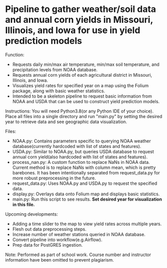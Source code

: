 # Pipeline to gather weather/soil data and annual corn yields in Missouri, Illinois, and Iowa for use in yield prediction models
Function: 
 - Requests daily min/max air temperature, min/max soil temperature, and precipitation levels from NOAA database. 
 - Requests annual corn yields of each agricultural district in Missouri, Illinois, and Iowa.
 - Visualizes yield rates for specified year on a map using the Folium package, along with basic weather statistics.
 - Intended to be a skeleton pipeline to request basic information from NOAA and USDA that can be used to construct yield prediction models.

Instructions: You will need Python3.8(or any Python IDE of your choice). Place all files into a single directory and run "main.py" by setting the desired year to retrieve data and see geographic data visualization.

Files:
 - NOAA.py: Contains parameters specific to querying NOAA weather database(currently hardcoded with list of states and features).
 - USDA.py: Similar to NOAA.py, but queries USDA database to request annual corn yield(also hardcoded with list of states and features).
 - process_nan.py: A custom function to replace NaNs in NOAA data. Current method is to replace NaNs with column mean, which is pretty barebones. It has been intentionally separated from request_data.py for more robust preprocessing in the future.
 - request_data.py: Uses NOAA.py and USDA.py to request the specified data.
 - display.py: Overlays data onto Folium map and displays basic statistics.
 - main.py: Run this script to see results. **Set desired year for visualization in this file.**
 
 Upcoming developments:
  - Adding a time slider to the map to view yield rates across multiple years.
  - Flesh out data preprocessing steps.
  - Increase number of weather stations queried in NOAA database.
  - Convert pipeline into workflow(e.g.Airflow).
  - Prep data for PostGRES ingestion.

Note: Performed as part of school work. Course number and instructor information have been omitted to prevent plagiarism.
